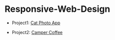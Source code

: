 <h1>Responsive-Web-Design</h1>
<ul>
  <li>
    <p>Project1: <a href="https://im-usb.github.io/Responsive-Web-Design/cat-photo-app/" target="_blank"> Cat Photo App</a></p>
  </li>
  <li>
    <p>Project2: <a href="https://im-usb.github.io/Responsive-Web-Design/camper-coffee/" target="_blank"> Camper Coffee</a></p>
  </li>
</ul>
